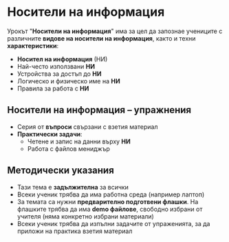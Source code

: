 # Носители на информация

Урокът "**Носители на информация**" има за цел да запознае учениците с различните **видове на носители на информация**, както и техни **характеристики**:
 - **Носител на информация** (НИ)
 - Най-често използвани **НИ**
 - Устройства за достъп до **НИ**
 - Логическо и физическо име на **НИ**
 - Правила за работа с **НИ**

## Носители на информация – упражнения
  - Серия от **въпроси** свързани с взетия материал
  - **Практически задачи**:
    - Четене и запис на данни върху **НИ**
    - Работа с файлов мениджър

## Методически указания
  - Тази тема е **задължителна** за всички
  - Всеки ученик трябва да има работна среда (например лаптоп)
  - За темата са нужни **предварително подготвени флашки**. На флашките трябва да има **demo файлове**, свободно избрани от учителя (няма конкретно избрани материали)
  - Всеки ученик трябва да изпълни задачите от упраженията, за да приложи на практика взетия материал
